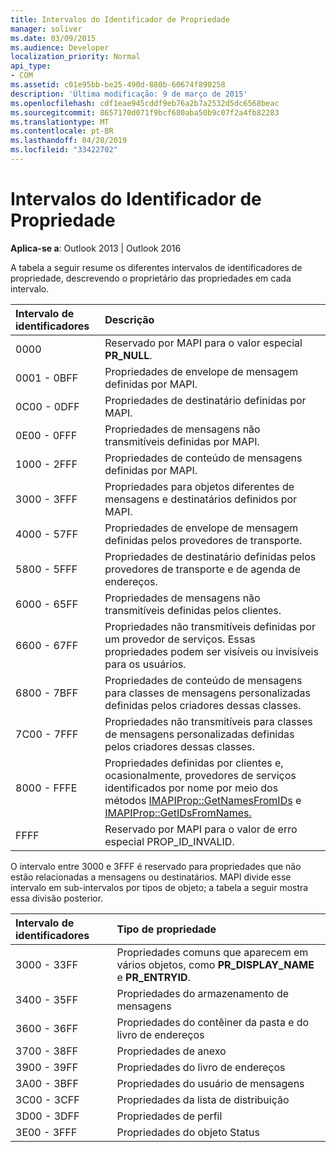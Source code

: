 ```yaml
---
title: Intervalos do Identificador de Propriedade
manager: soliver
ms.date: 03/09/2015
ms.audience: Developer
localization_priority: Normal
api_type:
- COM
ms.assetid: c01e95bb-be25-490d-880b-60674f890258
description: 'Última modificação: 9 de março de 2015'
ms.openlocfilehash: cdf1eae945cddf9eb76a2b7a2532d5dc6568beac
ms.sourcegitcommit: 8657170d071f9bcf680aba50b9c07f2a4fb82283
ms.translationtype: MT
ms.contentlocale: pt-BR
ms.lasthandoff: 04/28/2019
ms.locfileid: "33422702"
---
```

# <a name="property-identifier-ranges"></a>Intervalos do Identificador de Propriedade

  
  
**Aplica-se a**: Outlook 2013 | Outlook 2016 
  
A tabela a seguir resume os diferentes intervalos de identificadores de propriedade, descrevendo o proprietário das propriedades em cada intervalo.
  
|**Intervalo de identificadores**|**Descrição**|
|:-----|:-----|
|0000  <br/> |Reservado por MAPI para o valor especial **PR_NULL**.  <br/> |
|0001 - 0BFF  <br/> |Propriedades de envelope de mensagem definidas por MAPI.  <br/> |
|0C00 - 0DFF  <br/> |Propriedades de destinatário definidas por MAPI.  <br/> |
|0E00 - 0FFF  <br/> |Propriedades de mensagens não transmitíveis definidas por MAPI.  <br/> |
|1000 - 2FFF  <br/> |Propriedades de conteúdo de mensagens definidas por MAPI.  <br/> |
|3000 - 3FFF  <br/> |Propriedades para objetos diferentes de mensagens e destinatários definidos por MAPI.  <br/> |
|4000 - 57FF  <br/> |Propriedades de envelope de mensagem definidas pelos provedores de transporte.  <br/> |
|5800 - 5FFF  <br/> |Propriedades de destinatário definidas pelos provedores de transporte e de agenda de endereços.  <br/> |
|6000 - 65FF  <br/> |Propriedades de mensagens não transmitíveis definidas pelos clientes.  <br/> |
|6600 - 67FF  <br/> |Propriedades não transmitíveis definidas por um provedor de serviços. Essas propriedades podem ser visíveis ou invisíveis para os usuários.  <br/> |
|6800 - 7BFF  <br/> |Propriedades de conteúdo de mensagens para classes de mensagens personalizadas definidas pelos criadores dessas classes.  <br/> |
|7C00 - 7FFF  <br/> |Propriedades não transmitíveis para classes de mensagens personalizadas definidas pelos criadores dessas classes.  <br/> |
|8000 - FFFE  <br/> |Propriedades definidas por clientes e, ocasionalmente, provedores de serviços identificados por nome por meio dos métodos [IMAPIProp::GetNamesFromIDs](imapiprop-getnamesfromids.md) e [IMAPIProp::GetIDsFromNames.](imapiprop-getidsfromnames.md)  <br/> |
|FFFF  <br/> |Reservado por MAPI para o valor de erro especial PROP_ID_INVALID.  <br/> |
   
O intervalo entre 3000 e 3FFF é reservado para propriedades que não estão relacionadas a mensagens ou destinatários. MAPI divide esse intervalo em sub-intervalos por tipos de objeto; a tabela a seguir mostra essa divisão posterior. 
  
|**Intervalo de identificadores**|**Tipo de propriedade**|
|:-----|:-----|
|3000 - 33FF  <br/> |Propriedades comuns que aparecem em vários objetos, como **PR_DISPLAY_NAME** e **PR_ENTRYID**.  <br/> |
|3400 - 35FF  <br/> |Propriedades do armazenamento de mensagens  <br/> |
|3600 - 36FF  <br/> |Propriedades do contêiner da pasta e do livro de endereços  <br/> |
|3700 - 38FF  <br/> |Propriedades de anexo  <br/> |
|3900 - 39FF  <br/> |Propriedades do livro de endereços  <br/> |
|3A00 - 3BFF  <br/> |Propriedades do usuário de mensagens  <br/> |
|3C00 - 3CFF  <br/> |Propriedades da lista de distribuição  <br/> |
|3D00 - 3DFF  <br/> |Propriedades de perfil  <br/> |
|3E00 - 3FFF  <br/> |Propriedades do objeto Status  <br/> |
   

